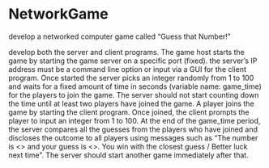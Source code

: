 # NetworkGame
develop a networked computer game called “Guess that Number!”

develop both the server and client programs. 
The game host starts the game by starting the game server on a specific port (fixed). the server’s IP address must be a command line option or input via a GUI for the client program. 
Once started the server picks an integer randomly from 1 to 100 and waits for a fixed amount of time in seconds (variable name: game_time) for the players to join the game. 
The server should not start counting down the time until at least two players have joined the game.
A player joins the game by starting the client program. Once joined, the client prompts the player to input an integer from 1 to 100.
At the end of the game_time period, the server compares all the guesses from the players who have joined and discloses the outcome to all players using messages such as “The number is <> and your guess is <>. You win with the closest guess / Better luck next time”. 
The server should start another game immediately after that.
